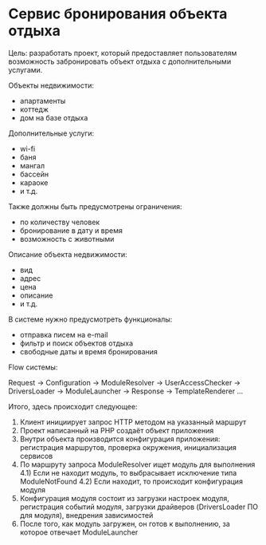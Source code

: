 # Сервис бронирования объекта отдыха

Цель: разработать проект, который предоставляет пользователям возможность забронировать
объект отдыха с дополнительными услугами.

Объекты недвижимости:
- апартаменты
- коттедж
- дом на базе отдыха

Дополнительные услуги:
- wi-fi
- баня
- мангал
- бассейн
- караоке
- и т.д.

Также должны быть предусмотрены ограничения:
- по количеству человек
- бронирование в дату и время
- возможность с животными

Описание объекта недвижимости:
- вид
- адрес
- цена
- описание
- и т.д.

В системе нужно предусмотреть функционалы:
- отправка писем на e-mail
- фильтр и поиск объектов отдыха
- свободные даты и время бронирования

Flow системы:

Request ->
Configuration ->
ModuleResolver ->
UserAccessChecker ->
DriversLoader ->
ModuleLauncher ->
Response ->
TemplateRenderer ...

Итого, здесь происходит следующее:

1) Клиент инициирует запрос HTTP методом на указанный маршрут
2) Проект написанный на PHP создаёт объект приложения
3) Внутри объекта производится конфигурация приложения: регистрация маршрутов, проверка окружения, инициализация сервисов
4) По маршруту запроса ModuleResolver ищет модуль для выполнения
4.1) Если не находит модуль, то выбрасывает исключение типа ModuleNotFound
4.2) Если находит, то происходит конфигурация модуля
5) Конфигурация модуля состоит из загрузки настроек модуля, регистрация событий модуля, загрузки драйверов (DriversLoader ПО для модуля), внедрения зависимостей
6) После того, как модуль загружен, он готов к выполнению, за которое отвечает ModuleLauncher
